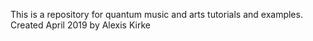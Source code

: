 This is a repository for quantum music and arts tutorials and examples.
Created April 2019 by Alexis Kirke
